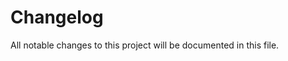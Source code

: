# Changelog

All notable changes to this project will be documented in this file.

<!-- generated by git-cliff -->
<!-- generated by git-cliff -->
<!-- generated by git-cliff -->
<!-- generated by git-cliff -->
<!-- generated by git-cliff -->
<!-- generated by git-cliff -->
<!-- generated by git-cliff -->
<!-- generated by git-cliff -->
